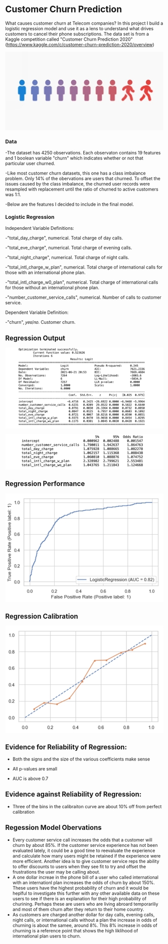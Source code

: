 # Customer Churn Prediction

What causes customer churn at Telecom companies? In this project I build a logistic regression model and use it as a lens to understand what drives customers to cancel their phone subscriptions. The data set is from a Kaggle competition called "Customer Churn Prediction 2020" (https://www.kaggle.com/c/customer-churn-prediction-2020/overview)

![Churn](PNGs/CHURN.png)

### Data

-The dataset has 4250 observations. Each observaton contains 19 features and 1 boolean variable "churn" which indicates whether or not that particular user churned.

-Like most customer churn datasets, this one has a class imbalance problem. Only 14% of the obervations are users that churned. To offset the issues caused by the class imbalance, the churned user records were resampled with replacement until the ratio of churned to active customers was 1:1.

-Below are the features I decided to include in the final model.

### Logistic Regression

Independent Variable Definitions:

-"total_day_charge", numerical. Total charge of day calls.

-"total_eve_charge", numerical. Total charge of evening calls.

-"total_night_charge", numerical. Total charge of night calls.

-"total_intl_charge_w_plan", numerical. Total charge of international calls for those with an international phone plan.

-"total_intl_charge_w0_plan", numerical. Total charge of international calls for those without an international phone plan.

-"number_customer_service_calls", numerical. Number of calls to customer service.


Dependent Variable Definition:

-"churn", 𝑦𝑒𝑠/𝑛𝑜. Customer churn.

## Regression Output

![Regression](PNGs/regression.png)

![Odds_Ratio](PNGs/odds_ratio.png)


## Regression Performance


<img src="https://github.com/amatthiessen/Portfolio/blob/master/Customer_Churn_Regression/PNGs/ROC.png" width="600">


## Regression Calibration

<img src="https://github.com/amatthiessen/Portfolio/blob/master/Customer_Churn_Regression/PNGs/calibration.png" width="600">

## Evidence for Reliability of Regression:

- Both the signs and the size of the various coefficients make sense

- All p-values are small

- AUC is above 0.7

## Evidence against Reliability of Regression:

- Three of the bins in the calibraiton curve are about 10% off from perfect calibration

## Regession Model Obervations
- Every customer service call increases the odds that a customer will churn by about 85%. If the customer service experience has not been evaluated lately, it could be a good time to reevaluate the experience and calculate how many users might be retained if the experience were more efficient. Another idea is to give customer service reps the ability to offer discounts to users when they see fit to try and offset the frustrations the user may be calling about.
- A one dollar increae in the phone bill of a user who called international with an internationl plan increases the odds of churn by about 150%. These users have the highest probability of churn and it would be heplful to investigate this further with any other available data on these users to see if there is an explanation for their high probability of churining. Perhaps these are users who are living abroard temporariliy and most of them churn after they return to their home country.
- As customers are charged another dollar for day calls, evening calls, night calls, or international calls without a plan the increase in odds of churning is about the samee, around 8%. This 8% increase in odds of churning is a reference point that shows the high liklihood of international plan users to churn.


